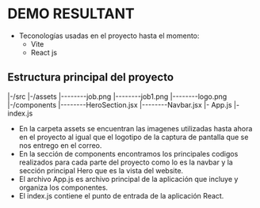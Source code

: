 # DEMO RESULTANT

- Teconologías usadas en el proyecto hasta el momento:
  - Vite
  - React js

## Estructura principal del proyecto

|-/src
|-/assets
    |--------job.png
    |--------job1.png
    |--------logo.png
  |-/components
    |--------HeroSection.jsx
    |--------Navbar.jsx
  |- App.js
  |- index.js

- En la carpeta assets se encuentran las imagenes utilizadas hasta ahora en el proyecto al igual que el logotipo de la captura de pantalla que se nos entrego en el correo.
- En la sección de components encontramos los principales codigos realizados para cada parte del proyecto como lo es la navbar y la sección principal Hero que es la vista del website.
- El archivo App.js es archivo principal de la aplicación que incluye y organiza los componentes.
- El index.js contiene el punto de entrada de la aplicación React.
